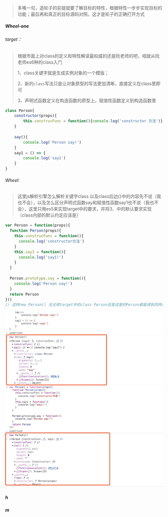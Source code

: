 > 多嘴一句，造轮子的前提就要了解目标的特性，根据特性一步步实现目标的功能；最后再和真正的目标源码对照。这才是轮子的正确打开方式

##### Wheel-one

###### target：

> 根据市面上对class的定义和特性解读最权威的还是阮老师的吧，咱就从阮老师es6种的class入门
>
> 1、class关键字就是生成实例对象的一个模版；
>
> 2、新的`class`写法只是让对象原型的写法更加清晰，直接定义在class里即可
>
> 3、声明式函数定义在构造函数的原型上，赋值性函数定义到构造函数里

```javascript
class Person{
    constructor(props){
        this.construcFunc = function(){console.log('constructor 方法')}
    }

    say(){
        console.log('Person say!')
    }
    say1 = () => {
        console.log('say1')
    }
}
```

###### Wheel:

> 这里js解析引擎怎么解析关键字class 以及class后边{}中的内容先不说（我也不会），以及怎么区分声明式函数say和赋值性函数say1也不说（我也不会），这里只用es5来实现target中的要求，并将3、中的默认要求实现（class内部的默认约定应该是）

```javascript
var Person = function(props){
  function Person(props){
    this.construcFunc = function(){
      console.log('constructor方法')
    }
    this.say1 = function(){
      console.log('say1!')
    }
  }
  
  Person.prototype.say = function(){
    console.log('Person say!')
  }
  return Person
}()
// 这样new Person() 无论用target中的class Person还是这里的Person都能得到同样的结果
```

![](https://github.com/liangzhuang327/Drips/blob/master/pictrues/WechatIMG1.jpeg)

##### h

##### m